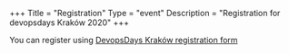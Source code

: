 +++
Title = "Registration"
Type = "event"
Description = "Registration for devopsdays Kraków 2020"
+++

<div style="width:100%; text-align:left;">
 You can register using <a href="https://evenea.pl/event/dodkrakow2020/">DevopsDays Kraków registration form</a>
</div></div>
</div>
